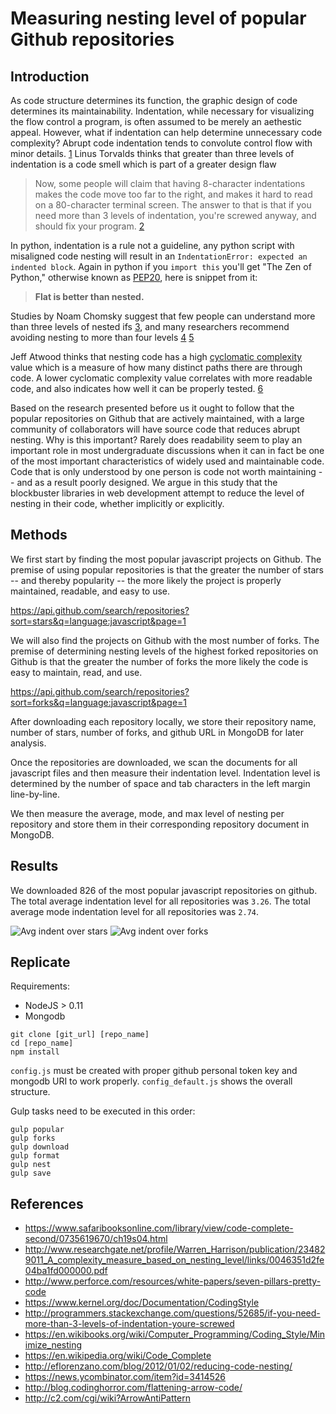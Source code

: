 Measuring nesting level of popular Github repositories
======================================================

Introduction
------------

As code structure determines its function, the graphic design of code determines
its maintainability. Indentation, while necessary for visualizing the flow
control a program, is often assumed to be merely an aethestic appeal.
However, what if indentation can help determine unnecessary code complexity?
Abrupt code indentation tends to convolute control flow with minor details.
[1](http://www.perforce.com/resources/white-papers/seven-pillars-pretty-code)
Linus Torvalds thinks that greater than three levels of indentation is a code
smell which is part of a greater design flaw

> Now, some people will claim that having 8-character indentations makes
> the code move too far to the right, and makes it hard to read on a
> 80-character terminal screen.  The answer to that is that if you need
> more than 3 levels of indentation, you're screwed anyway, and should fix
> your program. [2](https://www.kernel.org/doc/Documentation/CodingStyle)

In python, indentation is a rule not a guideline, any python script with misaligned
code nesting will result in an `IndentationError: expected an indented block`.
Again in python if you `import this` you'll get "The Zen of Python," otherwise
known as [PEP20](https://www.python.org/dev/peps/pep-0020/), here is snippet from it:

> __Flat is better than nested.__

Studies by Noam Chomsky suggest that few people can understand more than three
levels of nested ifs [3](http://www.amazon.com/Managing-structured-techniques-Strategies-development/dp/0917072561),
and many researchers recommend avoiding nesting to more than four levels
[4](http://www.amazon.com/Software-Reliability-Principles-Glenford-Myers/dp/0471627658)
[5](http://www.amazon.com/Software-Engineering-Concepts-Professional-Vol/dp/0201122316%3FSubscriptionId%3D0JRA4J6WAV0RTAZVS6R2%26tag%3Dworldcat-20%26linkCode%3Dxm2%26camp%3D2025%26creative%3D165953%26creativeASIN%3D0201122316)

Jeff Atwood thinks that nesting code has a high
[cyclomatic complexity](https://en.wikipedia.org/wiki/Cyclomatic_complexity)
value which is a measure of how many distinct paths there are through code.
A lower cyclomatic complexity value correlates with more readable code,
and also indicates how well it can be properly tested.
[6](http://blog.codinghorror.com/flattening-arrow-code/)

Based on the research presented before us it ought to follow
that the popular repositories on Github that are actively maintained, with
a large community of collaborators will have source code that reduces abrupt nesting.
Why is this important? Rarely does readability seem to play an important role in most
undergraduate discussions when it can in fact be one of the most important
characteristics of widely used and maintainable code. Code that is only
understood by one person is code not worth maintaining -- and as a result poorly designed.
We argue in this study that the blockbuster libraries in web development attempt
to reduce the level of nesting in their code, whether implicitly or explicitly.

Methods
-------

We first start by finding the most popular javascript projects on Github.
The premise of using popular repositories is that the greater the number of stars
-- and thereby popularity -- the more likely the project is properly maintained,
readable, and easy to use.

https://api.github.com/search/repositories?sort=stars&q=language:javascript&page=1

We will also find the projects on Github with the most number of forks.
The premise of determining nesting levels of the highest forked repositories on
Github is that the greater the number of forks the more likely the code is easy
to maintain, read, and use.

https://api.github.com/search/repositories?sort=forks&q=language:javascript&page=1

After downloading each repository locally, we store their repository name,
number of stars, number of forks, and github URL in MongoDB for later analysis.

Once the repositories are downloaded, we scan the documents for all javascript files
and then measure their indentation level.  Indentation level is determined by
the number of space and tab characters in the left margin line-by-line.

We then measure the average, mode, and max level of nesting per repository and store them
in their corresponding repository document in MongoDB.

Results
-------

We downloaded 826 of the most popular javascript repositories on github.  The
total average indentation level for all repositories was `3.26`.  The total average
mode indentation level for all repositories was `2.74`.

![Avg indent over stars](http://i.imgur.com/LyWjNYn.png)
![Avg indent over forks](http://i.imgur.com/E2awxSr.png)

Replicate
---------

Requirements:
* NodeJS > 0.11
* Mongodb

```
git clone [git_url] [repo_name]
cd [repo_name]
npm install
```

`config.js` must be created with proper github personal token key and mongodb URI
to work properly.  `config_default.js` shows the overall structure.

Gulp tasks need to be executed in this order:

```
gulp popular
gulp forks
gulp download
gulp format
gulp nest
gulp save
```

References
----------

* https://www.safaribooksonline.com/library/view/code-complete-second/0735619670/ch19s04.html
* http://www.researchgate.net/profile/Warren_Harrison/publication/234829011_A_complexity_measure_based_on_nesting_level/links/0046351d2fe04ba1fd000000.pdf
* http://www.perforce.com/resources/white-papers/seven-pillars-pretty-code
* https://www.kernel.org/doc/Documentation/CodingStyle
* http://programmers.stackexchange.com/questions/52685/if-you-need-more-than-3-levels-of-indentation-youre-screwed
* https://en.wikibooks.org/wiki/Computer_Programming/Coding_Style/Minimize_nesting
* https://en.wikipedia.org/wiki/Code_Complete
* http://eflorenzano.com/blog/2012/01/02/reducing-code-nesting/
* https://news.ycombinator.com/item?id=3414526
* http://blog.codinghorror.com/flattening-arrow-code/
* http://c2.com/cgi/wiki?ArrowAntiPattern
